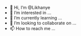 - 👋 Hi, I’m @Likhanye
- 👀 I’m interested in ...
- 🌱 I’m currently learning ...
- 💞️ I’m looking to collaborate on ...
- 📫 How to reach me ...

<!---
Likhanye/Likhanye is a ✨ special ✨ repository because its `README.md` (this file) appears on your GitHub profile.
You can click the Preview link to take a look at your changes.
--->
